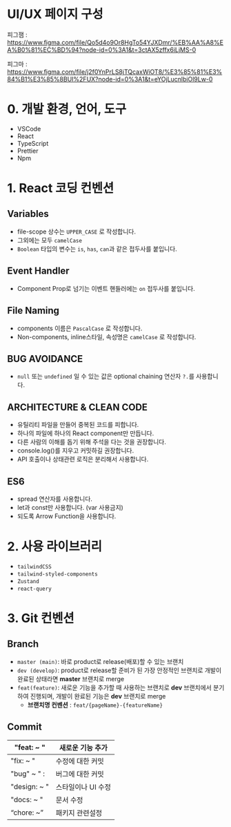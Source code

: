 # UI/UX 페이지 구성

피그잼 : https://www.figma.com/file/Qo5d4o9Or8HgTo54YJXDmr/%EB%AA%A8%EA%B0%81%EC%BD%94?node-id=0%3A1&t=3ctAX5zffx6iLjMS-0 

피그마 : https://www.figma.com/file/j2f0YnPrLS8jTQcaxWiOT8/%E3%85%81%E3%84%B1%E3%85%8BUI%2FUX?node-id=0%3A1&t=eYOjLucnlbiOl9Lw-0

# **0. 개발 환경, 언어, 도구**

- VSCode
- React
- TypeScript
- Prettier
- Npm

# 1. React 코딩 컨벤션

## Variables

- file-scope 상수는 `UPPER_CASE` 로 작성합니다.   
- 그외에는 모두 `camelCase`
- `Boolean` 타입의 변수는 `is`, `has`, `can`과 같은 접두사를 붙입니다.

## Event Handler

- Component Prop로 넘기는 이벤트 핸들러에는 `on` 접두사를 붙입니다.

## File Naming

- components 이름은 `PascalCase` 로 작성합니다.
- Non-components, inline스타일, 속성명은 `camelCase` 로 작성합니다.

## BUG AVOIDANCE

- `null` 또는 `undefined` 일 수 있는 값은 optional chaining 연산자 `?.`를 사용합니다.

## ARCHITECTURE & CLEAN CODE

- 유틸리티 파일을 만들어 중복된 코드를 피합니다.
- 하나의 파일에 하나의 React component만 만듭니다.
- 다른 사람의 이해를 돕기 위해 주석을 다는 것을 권장합니다.
- console.log()를 지우고 커밋하길 권장합니다.
- API 호출이나 상태관련 로직은 분리해서 사용합니다.

## ES6

- spread 연산자를 사용합니다.
- let과 const만 사용합니다. (var 사용금지)
- 되도록 Arrow Function을 사용합니다.

# 2. 사용 라이브러리

- `tailwindCSS`
- `tailwind-styled-components`
- `Zustand`
- `react-query`
# 3. Git 컨벤션

## Branch

- `master (main)`: 바로 product로 release(배포)할 수 있는 브랜치
- `dev (develop)`: product로 release할 준비가 된 가장 안정적인 브랜치로 개발이 완료된 상태라면 **master** 브랜치로 merge
- `feat(feature)`: 새로운 기능을 추가할 때 사용하는 브랜치로 **dev** 브랜치에서 분기하여 진행되며, 개발이 완료된 기능은 **dev** 브랜치로 merge
    - **브랜치명 컨벤션** : `feat/{pageName}-{featureName}`

## Commit

| "feat: ~ " | 새로운 기능 추가 |
| --- | --- |
| "fix: ~ " | 수정에 대한 커밋 |
| "bug" ~ " : | 버그에 대한 커밋 |
| "design: ~ " | 스타일이나 UI 수정 |
| "docs: ~ " | 문서 수정 |
| “chore: ~” | 패키지 관련설정 |
